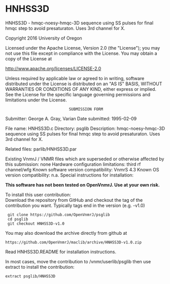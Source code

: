 # HNHSS3D
 HNHSS3D - hmqc-noesy-hmqc-3D sequence using SS pulses for final hmqc step
 to
 avoid presaturaton. Uses 3rd channel for X.

 Copyright 2016 University of Oregon

 Licensed under the Apache License, Version 2.0 (the "License");
 you may not use this file except in compliance with the License.
 You may obtain a copy of the License at

   http://www.apache.org/licenses/LICENSE-2.0

 Unless required by applicable law or agreed to in writing, software
 distributed under the License is distributed on an "AS IS" BASIS,
 WITHOUT WARRANTIES OR CONDITIONS OF ANY KIND, either express or implied.
 See the License for the specific language governing permissions and
 limitations under the License.

                                SUBMISSION FORM

Submitter:      George A. Gray, Varian
Date submitted: 1995-02-09

File name:      HNHSS3D.c
Directory:      psglib
Description:    hmqc-noesy-hmqc-3D sequence using SS pulses for final
                hmqc step to avoid presaturaton. Uses 3rd channel for X.

Related files:  parlib/HNHSS3D.par

Existing VnmrJ / VNMR files which are superseded or
otherwise affected by this submission:  none
Hardware configuration limitations:     third rf channel/wfg
Known software version compatibility:   VnmrS 4.3
Known OS version compatibility:         n.a.
Special instructions for installation:

**This software has not been tested on OpenVnmrJ. Use at your own risk.**

To install this user contribution:  
Download the repository from GitHub and checkout the tag of the contribution you want.
Typically tags end in the version (e.g. -v1.0)

     git clone https://github.com/OpenVnmrJ/psglib  
     cd psglib  
     git checkout HNHSS3D-v1.0


You may also download the archive directly from github at

    https://github.com/OpenVnmrJ/maclib/archive/HNHSS3D-v1.0.zip

Read HNHSS3D.README for installation instructions.

In most cases, move the contribution to /vnmr/userlib/psglib 
then use extract to install the contribution:  

    extract psglib/HNHSS3D